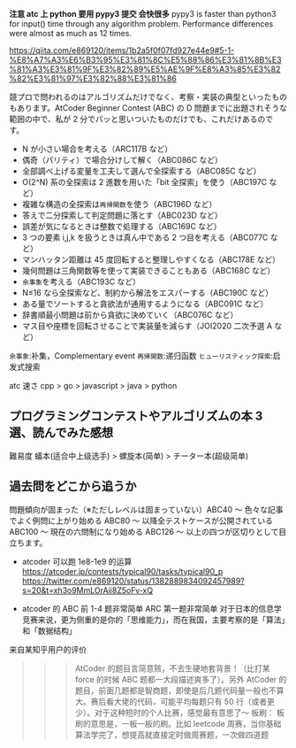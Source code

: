 **注意 atc 上 python 要用 pypy3 提交 会快很多**
pypy3 is faster than python3 for input() time through any algorithm problem. Performance differences were almost as much as 12 times.

https://qiita.com/e869120/items/1b2a5f0f07fd927e44e9#5-1-%E8%A7%A3%E6%B3%95%E3%81%8C%E5%88%86%E3%81%8B%E3%81%A3%E3%81%9F%E3%82%89%E5%AE%9F%E8%A3%85%E3%82%82%E3%81%97%E3%82%88%E3%81%86

競プロで問われるのはアルゴリズムだけでなく、考察・実装の典型といったものもあります。AtCoder Beginner Contest (ABC) の D 問題までに出題されそうな範囲の中で、私が 2 分でパッと思いついたものだけでも、これだけあるのです。

- N が小さい場合を考える（ARC117B など）
- 偶奇（パリティ）で場合分けして解く（ABC086C など）
- 全部調べ上げる変量を工夫して選んで全探索する（ABC085C など）
- O(2^N) 系の全探索は 2 進数を用いた「bit 全探索」を使う（ABC197C など）
- 複雑な構造の全探索は`再帰関数`を使う（ABC196D など）
- 答えで二分探索して判定問題に落とす（ABC023D など）
- 誤差が気になるときは整数で処理する（ABC169C など）
- 3 つの要素 i,j,k を扱うときは真ん中である 2 つ目を考える（ABC077C など）
- マンハッタン距離は 45 度回転すると整理しやすくなる（ABC178E など）
- 幾何問題は三角関数等を使って実装できることもある（ABC168C など）
- `余事象`を考える（ABC193C など）
- N≤16 なら全探索など、制約から解法をエスパーする（ABC190C など）
- ある量でソートすると貪欲法が通用するようになる（ABC091C など）
- 辞書順最小問題は前から貪欲に決めていく（ABC076C など）
- マス目や座標を回転させることで実装量を減らす（JOI2020 二次予選 A など）

`余事象`:补集，Complementary event
`再帰関数`:递归函数
`ヒューリスティック探索`:启发式搜索

atc 速さ
cpp > go > javascript > java > python

## プログラミングコンテストやアルゴリズムの本 3 選、読んでみた感想

難易度
蟻本(适合中上级选手) > 螺旋本(简单) > チーター本(超级简单)

## 過去問をどこから追うか

問題傾向が固まった（※ただしレベルは固まっていない）ABC40 ～
色々な記事でよく例問に上がり始める ABC80 ～
以降全テストケースが公開されている ABC100 ～
現在の六問制になり始める ABC126 ～
以上の四つが区切りとして目立ちます。

- atcoder 可以跑 1e8-1e9 的运算
  https://atcoder.jp/contests/typical90/tasks/typical90_p
  https://twitter.com/e869120/status/1382889834092457989?s=20&t=xh3o9MmLOrAii8Z5oFv-xQ

- atcoder 的 ABC 前 1-4 题非常简单 ARC 第一题非常简单
  对于日本的信息学竞赛来说，更为侧重的是你的「思维能力」，而在我国，主要考察的是「算法」和「数据结构」

来自某知乎用户的评价

> > > AtCoder 的题目言简意赅，不去生硬地套背景！（比打某 force 的时候 ABC 题都一大段描述爽多了）。另外 AtCoder 的题目，前面几题都是智商题，即使是后几题代码量一般也不算大。赛后看大佬的代码，可能平均每题只有 50 行（或者更少）。对于这种短时的个人比赛，感觉最有意思了～
> > > 板刷： 板刷的意思是，一板一板的刷。比如 leetcode 周赛，当你基础算法学完了，想提高就直接定时做周赛题，一次做四道题
